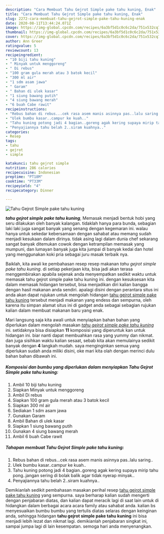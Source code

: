 ```yaml
---
description: "Cara Membuat Tahu Gejrot Simple pake tahu kuning, Enak"
title: "Cara Membuat Tahu Gejrot Simple pake tahu kuning, Enak"
slug: 2272-cara-membuat-tahu-gejrot-simple-pake-tahu-kuning-enak
date: 2020-08-11T13:44:24.071Z
image: https://img-global.cpcdn.com/recipes/6a3bf5d1c0c6c2da/751x532cq70/tahu-gejrot-simple-pake-tahu-kuning-foto-resep-utama.jpg
thumbnail: https://img-global.cpcdn.com/recipes/6a3bf5d1c0c6c2da/751x532cq70/tahu-gejrot-simple-pake-tahu-kuning-foto-resep-utama.jpg
cover: https://img-global.cpcdn.com/recipes/6a3bf5d1c0c6c2da/751x532cq70/tahu-gejrot-simple-pake-tahu-kuning-foto-resep-utama.jpg
author: Ann Greer
ratingvalue: 5
reviewcount: 13
recipeingredient:
- "10 biji tahu kuning"
- " Minyak untuk menggoreng"
- " Di rebus"
- "100 gram gula merah atau 3 batok kecil"
- "300 ml air"
- "1 sdm asam jawa"
- " Garam"
- " Bahan di ulek kasar"
- "1 siung bawang putih"
- "4 siung bawang merah"
- "6 buah Cabe rawit"
recipeinstructions:
- "Rebus bahan di rebus...cek rasa asem manis asinnya pas..lalu saring.."
- "Ulek bumbu kasar..campur ke kuah.."
- "Tahu kuning potong jadi 4 bagian..goreng agak kering supaya mirip tahu pong..jangan sering di bolak balik agar tidak nyerap minyak.."
- "Penyajiannya tahu belah 2..siram kuahnya.."
categories:
- Resep
tags:
- tahu
- gejrot
- simple

katakunci: tahu gejrot simple 
nutrition: 286 calories
recipecuisine: Indonesian
preptime: "PT18M"
cooktime: "PT33M"
recipeyield: "4"
recipecategory: Dinner

---
```



![Tahu Gejrot Simple pake tahu kuning](https://img-global.cpcdn.com/recipes/6a3bf5d1c0c6c2da/751x532cq70/tahu-gejrot-simple-pake-tahu-kuning-foto-resep-utama.jpg)

<b><i>tahu gejrot simple pake tahu kuning</i></b>, Memasak menjadi bentuk hobi yang seru dilakukan oleh banyak kalangan. tidaklah hanya para bunda, sebagian laki laki juga sangat banyak yang senang dengan kegemaran ini. walau hanya untuk sekedar kebersamaan dengan sahabat atau memang sudah menjadi kesukaan dalam dirinya. tidak asing lagi dalam dunia chef sekarang sangat banyak ditemukan cowok dengan ketrampilan memasak yang mumpuni, dan lumayan banyak juga kita jumpai di banyak kedai dan hotel yang menggunakan koki pria sebagai juru masak terbaik nya.

Baiklah, kita awali ke pembahasan resep resep makanan <i>tahu gejrot simple pake tahu kuning</i>. di setiap pekerjaan kita, bisa jadi akan terasa menggembirakan apabila sejenak anda menyempatkan sedikit waktu untuk memasak tahu gejrot simple pake tahu kuning ini. dengan kesuksesan kita dalam memasak hidangan tersebut, bisa menjadikan diri kalian bangga dengan hasil makanan anda sendiri. apalagi disini dengan perantara situs ini anda akan dapat rujukan untuk mengolah hidangan <u>tahu gejrot simple pake tahu kuning</u> tersebut menjadi makanan yang endess dan sempurna, oleh karena itu simpan alamat situs ini di gadget anda sebagai sebagian rujukan kalian dalam membuat makanan baru yang enak.




Mari langsung saja kita awali untuk menyiapkan bahan bahan yang diperlukan dalam mengolah masakan <u><i>tahu gejrot simple pake tahu kuning</i></u> ini. setidaknya bisa disiapkan <b>11</b> komposisi yang diperuntuk kan untuk hidangan ini. biar nanti dapat membuahkan rasa yang yummy dan nikmat. dan juga sisihkan waktu kalian sesaat, sebab kita akan memulainya sedikit banyak dengan <b>4</b> langkah mudah. saya menginginkan semua yang diperlukan sudah anda miliki disini, oke mari kita olah dengan merinci dulu bahan bahan dibawah ini.

<!--inarticleads1-->

##### Komposisi dan bumbu yang diperlukan dalam menyiapkan Tahu Gejrot Simple pake tahu kuning:

1. Ambil 10 biji tahu kuning
1. Siapkan  Minyak untuk menggoreng
1. Ambil  Di rebus
1. Siapkan 100 gram gula merah atau 3 batok kecil
1. Siapkan 300 ml air
1. Sediakan 1 sdm asam jawa
1. Gunakan  Garam
1. Ambil  Bahan di ulek kasar
1. Siapkan 1 siung bawang putih
1. Gunakan 4 siung bawang merah
1. Ambil 6 buah Cabe rawit




<!--inarticleads2-->

##### Tahapan membuat Tahu Gejrot Simple pake tahu kuning:

1. Rebus bahan di rebus...cek rasa asem manis asinnya pas..lalu saring..
1. Ulek bumbu kasar..campur ke kuah..
1. Tahu kuning potong jadi 4 bagian..goreng agak kering supaya mirip tahu pong..jangan sering di bolak balik agar tidak nyerap minyak..
1. Penyajiannya tahu belah 2..siram kuahnya..




Demikianlah sedikit pembahasan masakan perihal resep <u>tahu gejrot simple pake tahu kuning</u> yang sempurna. saya berharap kalian sudah mengerti dengan penjabaran diatas, dan kalian dapat meracik lagi di saat lain untuk di hidangkan dalam berbagai acara acara family atau sahabat anda. kalian bs menyesuaikan bumbu bumbu yang tertulis diatas selaras dengan keinginan anda, sehingga hidangan <b>tahu gejrot simple pake tahu kuning</b> ini bisa menjadi lebih lezat dan nikmat lagi. demikianlah penjabaran singkat ini, sampai jumpa lagi di lain kesempatan. semoga hari anda menyenangkan.

